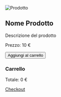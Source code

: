   <div class="prodotto">
      <img src="immagine-prodotto.jpg" alt="Prodotto">
      <h2>Nome Prodotto</h2>
      <p>Descrizione del prodotto</p>
      <p>Prezzo: 10 €</p>
      <button class="aggiungi-al-carrello" data-id="1">Aggiungi al carrello</button>
    </div>    <div id="carrello">
      <h3>Carrello</h3>
      <div id="contenuto-carrello">
        <!-- Gli articoli del carrello saranno inseriti qui dinamicamente con JavaScript -->
      </div>
      <p id="totale-carrello">Totale: <span id="totale-value">0</span> €</p>
      <a href="#" id="checkout">Checkout</a>
    </div>
